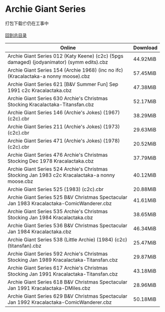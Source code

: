 # Archie Giant Series

打包下载📦仍在工事中

[回到总目录](/Catalogs.md)







Online | Download
--- | ---
Archie Giant Series 012 (Katy Keene) (c2c) (5pgs damaged) (jodyanimator) (symm edits).cbz | 44.92MiB
Archie Giant Series 154 (Archie 1968) (inc no ifc) (Kracalactaka-a nonny moose).cbz | 57.45MiB
Archie Giant Series 621 [B&V Summer Fun] Sep 1991 c2c Kracalactaka.cbz | 47.38MiB
Archie Giant Series 630 Archie's Christmas Stocking Kracalactaka-Titansfan.cbz | 52.17MiB
Archie Giant Series 146 (Archie's Jokes) (1967) (c2c).cbr | 38.29MiB
Archie Giant Series 211 (Archie's Jokes) (1973) (c2c).cbr | 29.63MiB
Archie Giant Series 471 (Archie's Jokes) (1978) (c2c).cbr | 20.52MiB
Archie Giant Series 476 Archie's Christmas Stocking Dec 1978 Kracalactaka.cbz | 37.79MiB
Archie Giant Series 524 Archie's Christmas Stocking Jan 1983 c2c Kracalactaka-a nonny moose.cbz | 40.12MiB
Archie Giant Series 525 (1983) (c2c).cbr | 20.88MiB
Archie Giant Series 525 B&V Christmas Spectacular Jan 1983 Kracalactaka-ComicWanderer.cbz | 41.61MiB
Archie Giant Series 535 Archie's Christmas Stocking Jan 1984 Kracalactaka.cbz | 38.65MiB
Archie Giant Series 536 B&V Christmas Spectacular Jan 1984 Kracalactaka.cbz | 46.34MiB
Archie Giant Series 538 (Little Archie) (1984) (c2c) (titansfan).cbz | 25.47MiB
Archie Giant Series 592 Archie's Christmas Stocking Jan 1989 Kracalactaka-Titansfan.cbz | 29.87MiB
Archie Giant Series 617 Archie's Christmas Stocking Jan 1991 Kracalactaka-Titansfan.cbz | 43.18MiB
Archie Giant Series 618 B&V Christmas Spectacular Jan 1991 Kracalactaka-DMiles.cbz | 28.96MiB
Archie Giant Series 629 B&V Christmas Spectacular Jan 1992 Kracalactaka-ComicWanderer.cbz | 50.18MiB